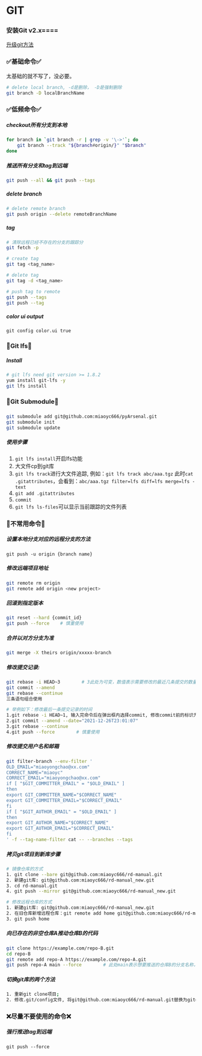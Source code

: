 # GIT

### 安装Git v2.x====
[升级git方法](Install.md)

### ✅基础命令✅
太基础的就不写了，没必要。
```bash
# delete local branch, -d是删除， -D是强制删除
git branch -D localBranchName
```

### ✅低频命令✅
##### checkout所有分支到本地
```bash
for branch in `git branch -r | grep -v '\->'`; do
    git branch --track "${branch#origin/}" "$branch"
done
```

##### 推送所有分支和tag到远端
```bash
git push --all && git push --tags
```

##### delete branch
```bash
# delete remote branch
git push origin --delete remoteBranchName
```

##### tag
```bash
# 清除远程已经不存在的分支的跟踪分
git fetch -p

# create tag
git tag <tag_name>

# delete tag
git tag -d <tag_name>

# push tag to remote
git push --tags
git push --tag
```

##### color ui output
`git config color.ui true`

### 🔶Git lfs🔶
##### Install
```bash
# git lfs need git version >= 1.8.2
yum install git-lfs -y
git lfs install
```

### 🔶Git Submodule🔶
##### 
```bash
git submodule add git@github.com:miaoyc666/pyArsenal.git
git submodule init
git submodule update
```

##### 使用步骤
1. `git lfs install`开启lfs功能
2. 大文件cp到git库
3. `git lfs track`进行大文件追踪, 例如：`git lfs track abc/aaa.tgz`
此时`cat .gitattributes`，会看到：`abc/aaa.tgz filter=lfs diff=lfs merge=lfs -text`
4. `git add .gitattributes`
5. `commit`
6. `git lfs ls-files`可以显示当前跟踪的文件列表


### 🔶不常用命令🔶

##### 设置本地分支对应的远程分支的方法
`git push -u origin {branch name}`

##### 修改远端项目地址
```bash
git remote rm origin
git remote add origin <new project>
```

##### 回滚到指定版本
```bash
git reset --hard {commit_id}
git push --force    # 慎重使用
```

##### 合并以对方分支为准
```bash
git merge -X theirs origin/xxxxx-branch
```

##### 修改提交记录:
```bash
git rebase -i HEAD~3        # 3此处为可变，数值表示需要修改的最近几条提交的数量
git commit --amend 
git rebase --continue
三条语句组合使用

# 举例如下：修改最后一条提交记录的时间
1.git rebase -i HEAD~1, 输入完命令后在弹出框内选择commit, 修改commit前的标识为edit
2.git commit --amend --date="2021-12-26T23:01:07"
3.git rebase --continue
4.git push --force        # 慎重使用
```

##### 修改提交用户名和邮箱
```bash
git filter-branch --env-filter '
OLD_EMAIL="miaoyongchao@xx.com" 
CORRECT_NAME="miaoyc"
CORRECT_EMAIL="miaoyongchao@xx.com"
if [ "$GIT_COMMITTER_EMAIL" = "$OLD_EMAIL" ]
then
export GIT_COMMITTER_NAME="$CORRECT_NAME"
export GIT_COMMITTER_EMAIL="$CORRECT_EMAIL"
fi
if [ "$GIT_AUTHOR_EMAIL" = "$OLD_EMAIL" ]
then
export GIT_AUTHOR_NAME="$CORRECT_NAME"
export GIT_AUTHOR_EMAIL="$CORRECT_EMAIL"
fi
' -f --tag-name-filter cat -- --branches --tags
```

##### 拷贝git项目到新库步骤
```bash
# 镜像仓库的方式 
1. git clone --bare git@github.com:miaoyc666/rd-manual.git
2. 新建git库: git@github.com:miaoyc666/rd-manual_new.git
3. cd rd-manual.git
4. git push --mirror git@github.com:miaoyc666/rd-manual_new.git

# 修改远程仓库的方式
1. 新建git库: git@github.com:miaoyc666/rd-manual_new.git
2. 在旧仓库新增远程仓库：git remote add home git@github.com:miaoyc666/rd-manual_new.git
3. git push home 
```

##### 向已存在的非空仓库A推动仓库B的代码
```bash
git clone https://example.com/repo-B.git
cd repo-B
git remote add repo-A https://example.com/repo-A.git
git push repo-A main --force        # 此处main表示想要推送的仓库B的分支名称，如果仓库A存在main分支，会覆盖提交
```

##### 切换git库的两个方法
```bash
1. 重新git clone项目;
2. 修改.git/config文件, 将git@github.com:miaoyc666/rd-manual.git替换为git@github.com:miaoyc666/rd-manual_new.git
```

### ❌尽量不要使用的命令❌
##### 强行推送tag到远端
`git push --force`

